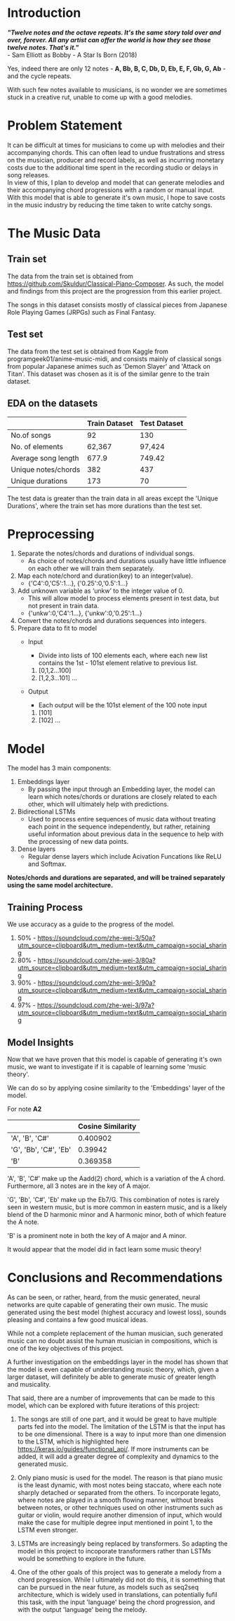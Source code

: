 # Introduction

**<i>"Twelve notes and the octave repeats. It's the same story told over and over, forever. All any artist can offer the world is how they see those twelve notes. That's it."</i>**
<br>
\- Sam Elliott as Bobby - A Star Is Born (2018)

Yes, indeed there are only 12 notes - **A, Bb, B, C, Db, D, Eb, E, F, Gb, G, Ab** - and the cycle repeats.

With such few notes available to musicians, is no wonder we are sometimes stuck in a creative rut, unable to come up with a good melodies.


# Problem Statement
It can be difficult at times for musicians to come up with melodies and their accompanying chords. This can often lead to undue frustrations and stress on the musician, producer and record labels, as well as incurring monetary costs due to the additional time spent in the recording studio or delays in song releases.<br>
In view of this, I plan to develop and model that can generate melodies and their accompanying chord progressions with a random or manual input.
With this model that is able to generate it's own music, I hope to save costs in the music industry by reducing the time taken to write catchy songs.

# The Music Data

## Train set
The data from the train set is obtained from https://github.com/Skuldur/Classical-Piano-Composer. As such, the model and findings from this project are the progression from this earlier project.

The songs in this dataset consists mostly of classical pieces from Japanese Role Playing Games (JRPGs) such as Final Fantasy.

## Test set
The data from the test set is obtained from Kaggle from programgeek01/anime-music-midi, and consists mainly of classical songs from popular Japanese animes such as 'Demon Slayer' and 'Attack on Titan'. This dataset was chosen as it is of the similar genre to the train dataset.

## EDA on the datasets

||Train Dataset|Test Dataset|
|---|---|---|
|No.of songs|92|130|
|No. of elements|62,367|97,424|
|Average song length|677.9|749.42|
|Unique notes/chords|382|437|
|Unique durations|173|70|

The test data is greater than the train data in all areas except the 'Unique Durations', where the train set has more durations than the test set.

# Preprocessing
1. Separate the notes/chords and durations of individual songs.
    - As choice of notes/chords and durations usually have little influence on each other we will train them separately.
2. Map each note/chord and duration(key) to an integer(value).
    - {'C4':0,'C5':1…}, {'0.25':0,'0.5':1…}
3. Add unknown variable as ‘unkw’ to the integer value of 0.
    - This will allow model to process elements present in test data, but not present in train data.
    - {'unkw':0,'C4':1…}, {'unkw':0,'0.25':1…}
4. Convert the notes/chords and durations sequences into integers.
5. Prepare data to fit to model
    - Input
        - Divide into lists of 100 elements each, where each new list contains the 1st - 101st element relative to previous list.
        1. [0,1,2…100]
        2. [1,2,3…101]
        ...

    - Output
        - Each output will be the 101st element of the 100 note input
        1. [101]
        2. [102]
        ...

# Model
The model has 3 main components:
1. Embeddings layer
    - By passing the input through an Embedding layer, the model can learn which notes/chords or durations are closely related to each other, which will ultimately help with predictions.
2. Bidirectional LSTMs
    - Used to process entire sequences of music data without treating each point in the sequence independently, but rather, retaining useful information about previous data in the sequence to help with the processing of new data points.
3. Dense layers
    - Regular dense layers which include Acivation Funcations like ReLU and Softmax.

**Notes/chords and durations are separated, and will be trained separately using the same model architecture.**

## Training Process
We use accuracy as a guide to the progress of the model.
1. 50% - https://soundcloud.com/zhe-wei-3/50a?utm_source=clipboard&utm_medium=text&utm_campaign=social_sharing
2. 80% - https://soundcloud.com/zhe-wei-3/80a?utm_source=clipboard&utm_medium=text&utm_campaign=social_sharing
3. 90% - https://soundcloud.com/zhe-wei-3/90a?utm_source=clipboard&utm_medium=text&utm_campaign=social_sharing
4. 97% - https://soundcloud.com/zhe-wei-3/97a?utm_source=clipboard&utm_medium=text&utm_campaign=social_sharing

## Model Insights
Now that we have proven that this model is capable of generating it's own music, we want to investigate if it is capable of learning some 'music theory'.

We can do so by applying cosine similarity to the 'Embeddings' layer of the model.

For note **A2**

||Cosine Similarity|
|---|---|
|'A', 'B', 'C#'|0.400902|
|'G', 'Bb', 'C#', 'Eb'|0.39942|
|'B'|0.369358|

'A', 'B', 'C#' make up the Aadd(2) chord, which is a variation of the A chord. Furthermore, all 3 notes are in the key of A major.


'G', 'Bb', 'C#', 'Eb' make up the Eb7/G. This combination of notes is rarely seen in western music, but is more common in eastern music, and is a likely blend of the D harmonic minor and A harmonic minor, both of which feature the A note.


'B' is a prominent note in both the key of A major and A minor.

It would appear that the model did in fact learn some music theory!

# Conclusions and Recommendations
As can be seen, or rather, heard, from the music generated, neural networks are quite capable of generating their own music. The music generated using the best model (highest accuracy and lowest loss), sounds pleasing and contains a few good musical ideas.

While not a complete replacement of the human musician, such generated music can no doubt assist the human musician in compositions, which is one of the key objectives of this project.

A further investigation on the embeddings layer in the model has shown that the model is even capable of understanding music theory, which, given a larger dataset, will definitely be able to generate music of greater length and musicality.

That said, there are a number of improvements that can be made to this model, which can be explored with future iterations of this project:
1. The songs are still of one part, and it would be great to have multiple parts fed into the model. The limitation of the LSTM is that the input has to be one dimensional. There is  a way to input more than one dimension to the LSTM, which is highlighted here https://keras.io/guides/functional_api/. If more instruments can be added, it will add a greater degree of complexity and dynamics to the generated music.<br>


2. Only piano music is used for the model. The reason is that piano music is the least dynamic, with most notes being staccato, where each note sharply detached or separated from the others. To incorporate legato, where notes are played in a smooth flowing manner, without breaks between notes, or other techniques used on other instruments such as guitar or violin, would require another dimension of input, which would make the case for multiple degree input mentioned in point 1, to the LSTM even stronger.<br>


3. LSTMs are increasingly being replaced by transformers. So adapting the model in this project to incoporate transformers rather than LSTMs would be something to explore in the future.<br>


4. One of the other goals of this project was to generate a melody from a chord progression. While I ultimately did not do this, it is something that can be pursued in the near future, as models such as seq2seq architecture, which is widely used in translations, can potentially fufil this task, with the input 'language' being the chord progression, and with the output 'language' being the melody.
